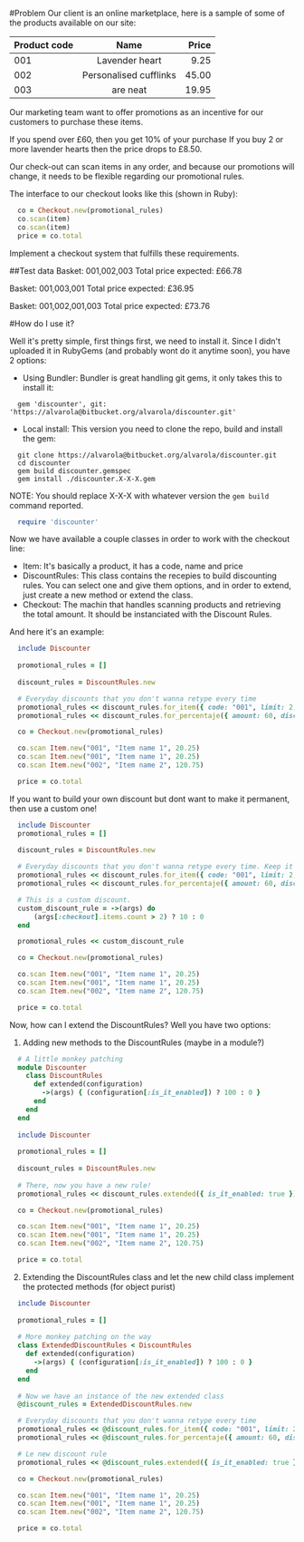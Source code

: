 #Problem
Our client is an online marketplace, here is a sample of some of the products available on our site:

| Product code  | Name                   | Price |
| ------------- |:----------------------:| -----:|
| 001           | Lavender heart         |  9.25 |
| 002           | Personalised cufflinks | 45.00 |
| 003           | are neat               | 19.95 |

Our marketing team want to offer promotions as an incentive for our customers to purchase these items.

If you spend over £60, then you get 10% of your purchase
If you buy 2 or more lavender hearts then the price drops to £8.50.

Our check-out can scan items in any order, and because our promotions will change, it needs to be flexible regarding our promotional rules.

The interface to our checkout looks like this (shown in Ruby):

```ruby
  co = Checkout.new(promotional_rules)
  co.scan(item)
  co.scan(item)
  price = co.total
```

Implement a checkout system that fulfills these requirements.

##Test data
Basket: 001,002,003
Total price expected: £66.78

Basket: 001,003,001
Total price expected: £36.95

Basket: 001,002,001,003
Total price expected: £73.76

#How do I use it?

Well it's pretty simple, first things first, we need to install it. Since I didn't uploaded it in RubyGems (and probably wont do it anytime soon), you have 2 options:

* Using Bundler:
  Bundler is great handling git gems, it only takes this to install it:
```
  gem 'discounter', git: 'https://alvarola@bitbucket.org/alvarola/discounter.git'
```

* Local install:
  This version you need to clone the repo, build and install the gem:

```
  git clone https://alvarola@bitbucket.org/alvarola/discounter.git
  cd discounter
  gem build discounter.gemspec
  gem install ./discounter.X-X-X.gem
```

  NOTE: You should replace X-X-X with whatever version the ```gem build``` command reported.

```ruby
  require 'discounter'
```

Now we have available a couple classes in order to work with the checkout line:

* Item: It's basically a product, it has a code, name and price
* DiscountRules: This class contains the recepies to build discounting rules. You can select one and give them options, and in order to extend, just create a new method or extend the class.
* Checkout: The machin that handles scanning products and retrieving the total amount. It should be instanciated with the Discount Rules.

And here it's an example:

```ruby
  include Discounter
  
  promotional_rules = []
  
  discount_rules = DiscountRules.new

  # Everyday discounts that you don't wanna retype every time
  promotional_rules << discount_rules.for_item({ code: "001", limit: 2, discount: 0.75 })
  promotional_rules << discount_rules.for_percentaje({ amount: 60, discount: 10 })

  co = Checkout.new(promotional_rules)

  co.scan Item.new("001", "Item name 1", 20.25)
  co.scan Item.new("001", "Item name 1", 20.25)
  co.scan Item.new("002", "Item name 2", 120.75)

  price = co.total
```

If you want to build your own discount but dont want to make it permanent, then use a custom one!

```ruby
  include Discounter
  promotional_rules = []
  
  discount_rules = DiscountRules.new

  # Everyday discounts that you don't wanna retype every time. Keep it DRY!
  promotional_rules << discount_rules.for_item({ code: "001", limit: 2, discount: 0.75 })
  promotional_rules << discount_rules.for_percentaje({ amount: 60, discount: 10 })

  # This is a custom discount.
  custom_discount_rule = ->(args) do
      (args[:checkout].items.count > 2) ? 10 : 0
  end

  promotional_rules << custom_discount_rule

  co = Checkout.new(promotional_rules)

  co.scan Item.new("001", "Item name 1", 20.25)
  co.scan Item.new("001", "Item name 1", 20.25)
  co.scan Item.new("002", "Item name 2", 120.75)

  price = co.total
```

Now, how can I extend the DiscountRules? Well you have two options:

1) Adding new methods to the DiscountRules (maybe in a module?)

```ruby
  # A little monkey patching
  module Discounter
    class DiscountRules
      def extended(configuration)
        ->(args) { (configuration[:is_it_enabled]) ? 100 : 0 }
      end
    end
  end
  
  include Discounter
  
  promotional_rules = []
  
  discount_rules = DiscountRules.new
  
  # There, now you have a new rule!
  promotional_rules << discount_rules.extended({ is_it_enabled: true })

  co = Checkout.new(promotional_rules)

  co.scan Item.new("001", "Item name 1", 20.25)
  co.scan Item.new("001", "Item name 1", 20.25)
  co.scan Item.new("002", "Item name 2", 120.75)

  price = co.total
```

2) Extending the DiscountRules class and let the new child class implement the protected methods (for object purist)

```ruby
  include Discounter
  
  promotional_rules = []
  
  # More monkey patching on the way
  class ExtendedDiscountRules < DiscountRules
    def extended(configuration)
      ->(args) { (configuration[:is_it_enabled]) ? 100 : 0 }
    end
  end
  
  # Now we have an instance of the new extended class
  @discount_rules = ExtendedDiscountRules.new

  # Everyday discounts that you don't wanna retype every time
  promotional_rules << @discount_rules.for_item({ code: "001", limit: 2, discount: 0.75 })
  promotional_rules << @discount_rules.for_percentaje({ amount: 60, discount: 10 })

  # Le new discount rule
  promotional_rules << @discount_rules.extended({ is_it_enabled: true })

  co = Checkout.new(promotional_rules)

  co.scan Item.new("001", "Item name 1", 20.25)
  co.scan Item.new("001", "Item name 1", 20.25)
  co.scan Item.new("002", "Item name 2", 120.75)

  price = co.total
```
